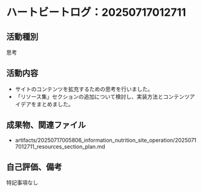 # ハートビートログ：20250717012711

## 活動種別
思考

## 活動内容
- サイトのコンテンツを拡充するための思考を行いました。
- 「リソース集」セクションの追加について検討し、実装方法とコンテンツアイデアをまとめました。

## 成果物、関連ファイル
- artifacts/20250717005806_information_nutrition_site_operation/20250717012711_resources_section_plan.md

## 自己評価、備考
特記事項なし
